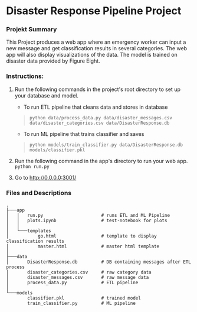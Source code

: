 # Disaster Response Pipeline Project

### Projekt Summary

This Project produces a web app where an emergency worker can input a new message and get classification results in several categories. 
The web app will also display visualizations of the data. 
The model is trained on disaster data provided by Figure Eight.

### Instructions:
1. Run the following commands in the project's root directory to set up your database and model.

    - To run ETL pipeline that cleans data and stores in database
    > `python data/process_data.py data/disaster_messages.csv data/disaster_categories.csv data/DisasterResponse.db`
    - To run ML pipeline that trains classifier and saves
    > `python models/train_classifier.py data/DisasterResponse.db models/classifier.pkl`

2. Run the following command in the app's directory to run your web app.
    `python run.py`

3. Go to http://0.0.0.0:3001/

### Files and Descriptions

    .
    ├───app
    │   │   run.py                      # runs ETL and ML Pipeline         
    │   │   plots.ipynb                 # test-notebook for plots
    │   │
    │   └───templates                   
    │           go.html                 # template to display classification results
    │           master.html             # master html template
    │
    ├───data
    │       DisasterResponse.db         # DB containing messages after ETL process
    │       disaster_categories.csv     # raw category data
    │       disaster_messages.csv       # raw message data
    │       process_data.py             # ETL pipeline
    │
    └───models
            classifier.pkl              # trained model
            train_classifier.py         # ML pipeline
